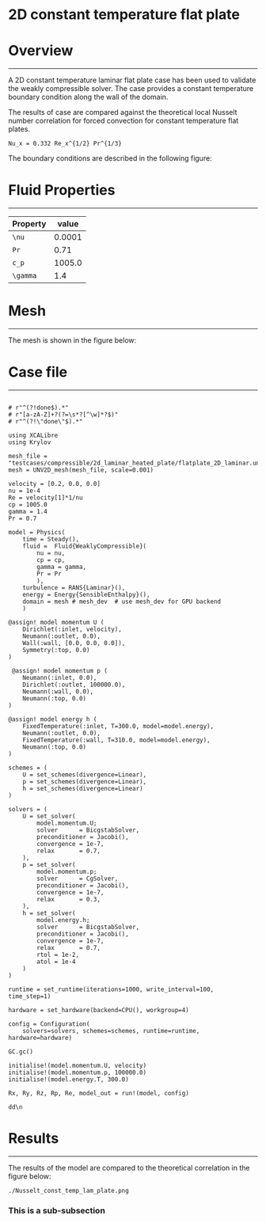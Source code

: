 # 2D constant temperature flat plate

# Overview
---
A 2D constant temperature laminar flat plate case has been used to validate the weakly 
compressible solver. The case provides a constant temperature boundary condition along the 
wall of the domain. 

The results of case are compared against the theoretical local Nusselt number correlation 
for forced convection for constant temperature flat plates.

``Nu_x = 0.332 Re_x^{1/2} Pr^{1/3}``


The boundary conditions are described in the following figure:


# Fluid Properties
---

| Property | value      |
| -------  | ---------- |
| ``\nu``   |  0.0001    |
| ``Pr``   |  0.71      |
| ``c_p``  |  1005.0    |
| ``\gamma`` | 1.4      |



# Mesh
---

The mesh is shown in the figure below:



# Case file
---
```jldoctest; filter = r"(?!(done))."sm => s""

# r"^(?!done$).*"
# r"[a-zA-Z]+?(?=\s*?[^\w]*?$)"
# r"^(?!\"done\"$).*"

using XCALibre
using Krylov

mesh_file = "testcases/compressible/2d_laminar_heated_plate/flatplate_2D_laminar.unv"
mesh = UNV2D_mesh(mesh_file, scale=0.001)

velocity = [0.2, 0.0, 0.0]
nu = 1e-4
Re = velocity[1]*1/nu
cp = 1005.0
gamma = 1.4
Pr = 0.7

model = Physics(
    time = Steady(),
    fluid =  Fluid{WeaklyCompressible}(
        nu = nu,
        cp = cp,
        gamma = gamma,
        Pr = Pr
        ),
    turbulence = RANS{Laminar}(),
    energy = Energy{SensibleEnthalpy}(),
    domain = mesh # mesh_dev  # use mesh_dev for GPU backend
    )

@assign! model momentum U (
    Dirichlet(:inlet, velocity),
    Neumann(:outlet, 0.0),
    Wall(:wall, [0.0, 0.0, 0.0]),
    Symmetry(:top, 0.0)
)

 @assign! model momentum p (
    Neumann(:inlet, 0.0),
    Dirichlet(:outlet, 100000.0),
    Neumann(:wall, 0.0),
    Neumann(:top, 0.0)
)

@assign! model energy h (
    FixedTemperature(:inlet, T=300.0, model=model.energy),
    Neumann(:outlet, 0.0),
    FixedTemperature(:wall, T=310.0, model=model.energy),
    Neumann(:top, 0.0)
)

schemes = (
    U = set_schemes(divergence=Linear),
    p = set_schemes(divergence=Linear),
    h = set_schemes(divergence=Linear)
)

solvers = (
    U = set_solver(
        model.momentum.U;
        solver      = BicgstabSolver,
        preconditioner = Jacobi(),
        convergence = 1e-7,
        relax       = 0.7,
    ),
    p = set_solver(
        model.momentum.p;
        solver      = CgSolver,
        preconditioner = Jacobi(),
        convergence = 1e-7,
        relax       = 0.3,
    ),
    h = set_solver(
        model.energy.h;
        solver      = BicgstabSolver,
        preconditioner = Jacobi(),
        convergence = 1e-7,
        relax       = 0.7,
        rtol = 1e-2,
        atol = 1e-4
    )
)

runtime = set_runtime(iterations=1000, write_interval=100, time_step=1)

hardware = set_hardware(backend=CPU(), workgroup=4)

config = Configuration(
    solvers=solvers, schemes=schemes, runtime=runtime, hardware=hardware)

GC.gc()

initialise!(model.momentum.U, velocity)
initialise!(model.momentum.p, 100000.0)
initialise!(model.energy.T, 300.0)

Rx, Ry, Rz, Rp, Re, model_out = run!(model, config)

dd\n
```

# Results
---

The results of the model are compared to the theoretical correlation in the figure below:

`./Nusselt_const_temp_lam_plate.png`


### This is a sub-subsection